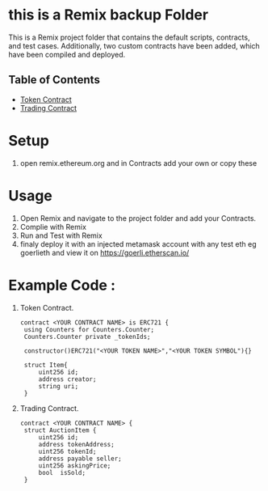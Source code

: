 # this is a Remix backup Folder

This is a Remix project folder that contains the default scripts, contracts, and test cases. Additionally, two custom contracts have been added, which have been compiled and deployed.

## Table of Contents

- [Token Contract](https://github.com/ZafeerMahmood/Remix/blob/main/.workspaces/remixDefault_Fyp/contracts/MorarableToken.sol)
- [Trading Contract](https://github.com/ZafeerMahmood/Remix/blob/main/.workspaces/remixDefault_Fyp/contracts/MorarableMarketContract.sol)

# Setup

1. open remix.ethereum.org and in Contracts add your own or copy these

# Usage

1. Open Remix and navigate to the project folder and add your Contracts.
2. Complie with Remix
3. Run and Test with Remix
4. finaly deploy it with an injected metamask account with any test eth eg goerlieth and view it on https://goerli.etherscan.io/


# Example Code :
1. Token Contract.
   ```solidity
   contract <YOUR CONTRACT NAME> is ERC721 {
    using Counters for Counters.Counter;
    Counters.Counter private _tokenIds;

    constructor()ERC721("<YOUR TOKEN NAME>","<YOUR TOKEN SYMBOL"){}

    struct Item{
        uint256 id;
        address creator;
        string uri;
    }
   ```
2. Trading Contract.
   ```solidity
   contract <YOUR CONTRACT NAME> {
    struct AuctionItem {
        uint256 id;
        address tokenAddress;
        uint256 tokenId;
        address payable seller;
        uint256 askingPrice;
        bool  isSold;
    }

   ```


